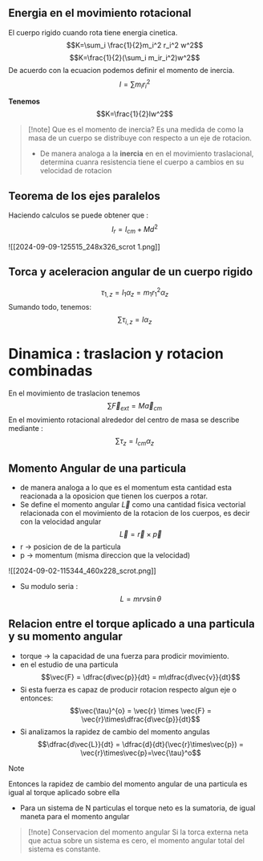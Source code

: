 ## Energia en el movimiento rotacional

El cuerpo rigido cuando rota tiene energia cinetica.
$$K=\sum_i \frac{1}{2}m_i^2 r_i^2 w^2$$
$$K=\frac{1}{2}(\sum_i m_ir_i^2)w^2$$
De acuerdo con la ecuacion podemos definir el momento de inercia.
$$I=\sum m_ir_i^2$$

**Tenemos**
$$K=\frac{1}{2}Iw^2$$

>[!note] Que es el momento de inercia?
>  Es una medida de como la masa de un cuerpo se distribuye con respecto a un eje de rotacion.
>  - De manera analoga a la **inercia** en en el movimiento traslacional, determina cuanra resistencia tiene el cuerpo a cambios en su velocidad de rotacion

## Teorema de los ejes paralelos

Haciendo calculos se puede obtener que :
$$I_r=I_{cm}+Md^2$$

![[2024-09-09-125515_248x326_scrot 1.png]]

## Torca y aceleracion angular de un cuerpo rigido

$$\tau_{1,z} = I_1\alpha_z = m_1r_1^2\alpha_z$$
Sumando todo, tenemos:
$$\sum \tau_{i,z} = I \alpha_z$$

# Dinamica : traslacion y rotacion combinadas

En el movimiento de traslacion tenemos
$$\sum \vec{F}_{ext}=M\vec{a}_{cm}$$
En el movimiento rotacional alrededor del centro de masa se describe mediante :
$$\sum \tau_{z} = I_{cm} \alpha_z$$

## Momento Angular de una particula
 
 - de manera analoga a lo que es el momentum esta cantidad esta reacionada a la oposicion que tienen los cuerpos a rotar.
 - Se define el momento angular $\vec{L}$ como una cantidad fisica vectorial relacionada con el movimiento de la rotacion de los cuerpos, es decir con la velocidad angular
 $$\vec{L} = \vec{r} \times \vec{p}$$
 - r -> posicion de de la particula
 - p -> momentum (misma direccion que la velocidad)
 
 ![[2024-09-02-115344_460x228_scrot.png]]

 - Su modulo seria  : $$ L = mrv \sin \theta$$
 ## Relacion entre el torque aplicado a una particula y su momento angular
 
-  torque -> la capacidad de una fuerza para prodicir movimiento.
- en el estudio de una particula 
$$\vec{F} = \dfrac{d\vec{p}}{dt} = m\dfrac{d\vec{v}}{dt}$$
- Si esta fuerza es capaz de producir rotacion respecto algun eje  o entonces:
$$\vec{\tau}^{o} = \vec{r} \times \vec{F} = \vec{r}\times\dfrac{d\vec{p}}{dt}$$
- Si analizamos la rapidez de cambio del momento angulas
$$\dfrac{d\vec{L}}{dt} = \dfrac{d}{dt}(\vec{r}\times\vec{p}) = \vec{r}\times\vec{p}=\vec{\tau}^o$$
>[!note]
> Entonces la rapidez de cambio del momento angular de una particula es igual al torque aplicado sobre ella

- Para un sistema de N particulas el torque neto es la sumatoria, de igual maneta para el momento angular

>[!note] Conservacion del momento angular
> Si la torca externa neta  que actua sobre un sistema es cero, el momento angular total del sistema es constante.










